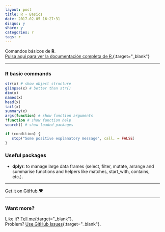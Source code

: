```yaml
---
layout: post
title: R - Basics
date: 2017-02-05 16:27:31
disqus: y
share: y
categories: r
tags: r
---
```


Comandos básicos de **R**.<br>
[Pulsa aquí para ver la documentación completa de R.](https://www.r-project.org){:target="_blank"}

---

### R basic commands

```R
str(x) # show object structure
glimpse(x) # better than str()
dim(x)
names(x)
head(x)
tail(x)
summary(x)
args(function) # show function arguments
?function # show function help
search() # show loaded packages
```

```R
if (condition) {
   stop("Some positive explanatory message", call. = FALSE)
}
```

### Useful packages

* **dplyr**: to manage large data frames (select, filter, mutate, arrange and summarise functions and helpers like matches, start_with, contains, etc.).

---

<a href="https://github.com/mariope/apuntes" target="_blank" class="big-button gray">Get it on GitHub &hearts;</a>

---

### Want more?

Like it? [Tell me](http://twitter.com/mariodevelop){:target="_blank"}.<br/>
Problem? [Use GitHub Issues](https://github.com/mariope/apuntes/issues){:target="_blank"}.
